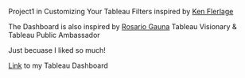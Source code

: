 Project1 in Customizing Your Tableau Filters inspired by [Ken Flerlage ](https://www.flerlagetwins.com/2023/08/custom-filters.html)

The Dashboard is also inspired by [Rosario Gauna](https://public.tableau.com/app/profile/rgauna/viz/HierarchyUXFilterUIStyles-Example1/Example01) Tableau Visionary & Tableau Public Ambassador
 
Just becuase I liked so much!

[Link](https://public.tableau.com/app/profile/amira.salama/viz/SalesFilterByMonthorAllusingMenuFiltering/SalesFilter) to my Tableau Dashboard

